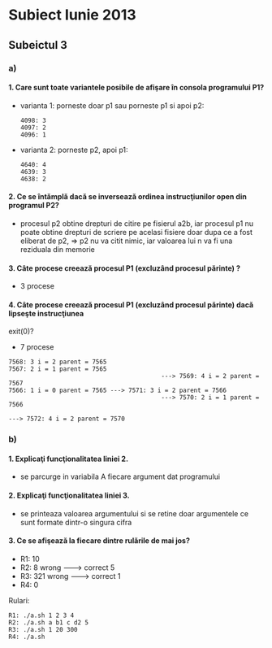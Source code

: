 # Subiect Iunie 2013

## Subeictul 3
### a)
#### 1. Care sunt toate variantele posibile de afişare în consola programului P1?
  - varianta 1: porneste doar p1 sau porneste p1 si apoi p2:
    ```
    4098: 3
    4097: 2
    4096: 1
    ```
  - varianta 2: porneste p2, apoi p1:
    ```
    4640: 4
    4639: 3
    4638: 2
    ```

#### 2. Ce se întămplă dacă se inversează ordinea instrucţiunilor open din programul P2?
  - procesul p2 obtine drepturi de citire pe fisierul a2b, iar procesul p1 nu poate obtine drepturi de scriere pe acelasi fisiere doar dupa ce a fost eliberat de p2, => p2 nu va citit nimic, iar valoarea lui n va fi una reziduala din memorie

#### 3. Câte procese creează procesul P1 (excluzând procesul părinte) ?
  - 3 procese

#### 4. Câte procese creează procesul P1 (excluzând procesul părinte) dacă lipseşte instrucţiunea
exit(0)?
  - 7 procese
  ```
  7568: 3 i = 2 parent = 7565
  7567: 2 i = 1 parent = 7565
                                            ---> 7569: 4 i = 2 parent = 7567
  7566: 1 i = 0 parent = 7565 ---> 7571: 3 i = 2 parent = 7566
                                            ---> 7570: 2 i = 1 parent = 7566
                                                                                              ---> 7572: 4 i = 2 parent = 7570
  ```


### b)
#### 1. Explicaţi funcţionalitatea liniei 2.
  - se parcurge in variabila A fiecare argument dat programului

#### 2. Explicaţi funcţionalitatea liniei 3.
  - se printeaza valoarea argumentului si se retine doar argumentele ce sunt formate dintr-o singura cifra

#### 3. Ce se afişează la fiecare dintre rulările de mai jos?
  - R1: 10
  - R2: 8 wrong ---> correct 5
  - R3: 321 wrong ---> correct 1
  - R4: 0

Rulari:
```shell
R1: ./a.sh 1 2 3 4
R2: ./a.sh a b1 c d2 5
R3: ./a.sh 1 20 300
R4: ./a.sh
```
